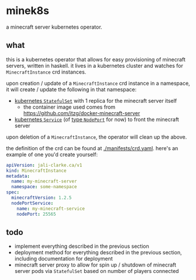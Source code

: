 # minek8s

a minecraft server kubernetes operator.

## what

this is a kubernetes operator that allows for easy provisioning of minecraft servers, written in haskell.
it lives in a kubernetes cluster and watches for `MinecraftInstance` crd instances.

upon creation / update of a `MinecraftInstance` crd instance in a namespace, it will create / update the following in that namespace:
* [kubernetes `StatefulSet`](https://kubernetes.io/docs/concepts/workloads/controllers/statefulset/) with 1 replica for the minecraft server itself
  * the container image used comes from https://github.com/itzg/docker-minecraft-server
* [kubernetes `Service`](https://kubernetes.io/docs/concepts/services-networking/service/) (of [type `NodePort`](https://kubernetes.io/docs/concepts/services-networking/service/#type-nodeport) for now) to front the minecraft server

upon deletion of a `MinecraftInstance`, the operator will clean up the above.

the definition of the crd can be found at [./manifests/crd.yaml](./manifests/crd.yaml).
here's an example of one you'd create yourself:

```yaml
apiVersion: jali-clarke.ca/v1
kind: MinecraftInstance
metadata:
  name: my-minecraft-server
  namespace: some-namespace
spec:
  minecraftVersion: 1.2.5
  nodePortService:
    name: my-minecraft-service
    nodePort: 25565
```

## todo

* implement everything described in the previous section
* deployment method for everything described in the previous section, including documentation for deployment
* minecraft server proxy to allow for spin up / shutdown of minecraft server pods via `StatefulSet` based on number of players connected
